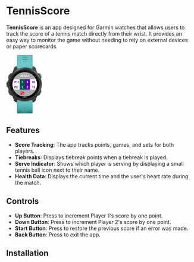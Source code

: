 # TennisScore

**TennisScore** is an app designed for Garmin watches that allows users to track the score of a tennis match directly from their wrist. It provides an easy way to monitor the game without needing to rely on external devices or paper scorecards.

<p>
<img src="ReadMeResources/exampleImage.png" width="100" alt="">
<img src="ReadMeResources/GamePlay.png" width="100" alt="">
</p>

## Features

- **Score Tracking**: The app tracks points, games, and sets for both players.
- **Tiebreaks**: Displays tiebreak points when a tiebreak is played.
- **Serve Indicator**: Shows which player is serving by displaying a small tennis ball icon next to their name.
- **Health Data**: Displays the current time and the user's heart rate during the match.

## Controls

- **Up Button**: Press to increment Player 1's score by one point.
- **Down Button**: Press to increment Player 2's score by one point.
- **Start Button**: Press to restore the previous score if an error was made.
- **Back Button**: Press to exit the app.

## Installation

